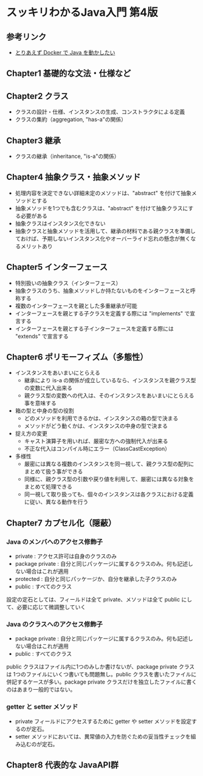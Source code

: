 # スッキリわかるJava入門 第4版

## 参考リンク
- [とりあえず Docker で Java を動かしたい](https://qiita.com/siruku6/items/bb47727770e88b1efc7c)

## Chapter1 基礎的な文法・仕様など

## Chapter2 クラス
- クラスの設計・仕様、インスタンスの生成、コンストラクタによる定義
- クラスの集約（aggregation, "has-a"の関係）

## Chapter3 継承
- クラスの継承（inheritance, "is-a"の関係）

## Chapter4 抽象クラス・抽象メソッド
- 処理内容を決定できない詳細未定のメソッドは、"abstract" を付けて抽象メソッドとする
- 抽象メソッドを1つでも含むクラスは、"abstract" を付けて抽象クラスにする必要がある
- 抽象クラスはインスタンス化できない
- 抽象クラスと抽象メソッドを活用して、継承の材料である親クラスを準備しておけば、予期しないインスタンス化やオーバーライド忘れの懸念が無くなるメリットあり

## Chapter5 インターフェース
- 特別扱いの抽象クラス（インターフェース）
- 抽象クラスのうち、抽象メソッドしか持たないものをインターフェースと呼称する
- 複数のインターフェースを親とした多重継承が可能
- インターフェースを親とする子クラスを定義する際には "implements" で宣言する
- インターフェースを親とする子インターフェースを定義する際には "extends" で宣言する

## Chapter6 ポリモーフィズム（多態性）
- インスタンスをあいまいにとらえる
  - 継承により is-a の関係が成立しているなら、インスタンスを親クラス型の変数に代入出来る
  - 親クラス型の変数への代入は、そのインスタンスをあいまいにとらえる事を意味する
- 箱の型と中身の型の役割
  - どのメソッドを利用できるかは、インスタンスの箱の型で決まる
  - メソッドがどう動くかは、インスタンスの中身の型で決まる
- 捉え方の変更
  - キャスト演算子を用いれば、厳密な方への強制代入が出来る
  - 不正な代入はコンパイル時にエラー（ClassCastException）
- 多様性
  - 厳密には異なる複数のインスタンスを同一視して、親クラス型の配列にまとめて扱う事ができる
  - 同様に、親クラス型の引数や戻り値を利用して、厳密には異なる対象をまとめて処理できる
  - 同一視して取り扱っても、個々のインスタンスは各クラスにおける定義に従い、異なる動作を行う

## Chapter7 カプセル化（隠蔽）

### Java のメンバへのアクセス修飾子

- private : アクセス許可は自身のクラスのみ
- package private : 自分と同じパッケージに属するクラスのみ。何も記述しない場合はこれが適用
- protected : 自分と同じパッケージか、自分を継承した子クラスのみ
- public : すべてのクラス

設定の定石としては、フィールドは全て private、メソッドは全て public にして、必要に応じて微調整していく

### Java のクラスへのアクセス修飾子

- package private : 自分と同じパッケージに属するクラスのみ。何も記述しない場合はこれが適用
- public : すべてのクラス

public クラスはファイル内に1つのみしか書けないが、package private クラスは 1つのファイルにいくつ書いても問題無し。public クラスを書いたファイルに併記するケースが多い。package private クラスだけを独立したファイルに書くのはあまり一般的ではない。

### getter と setter メソッド
- private フィールドにアクセスするために getter や setter メソッドを設定するのが定石。
- setter メソッドにおいては、異常値の入力を防ぐための妥当性チェックを組み込むのが定石。

## Chapter8 代表的な JavaAPI群
